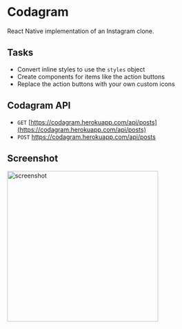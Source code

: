 # Codagram

React Native implementation of an Instagram clone. 

## Tasks

- Convert inline styles to use the `styles` object
- Create components for items like the action buttons
- Replace the action buttons with your own custom icons

## Codagram API 

- `GET` [https://codagram.herokuapp.com/api/posts](https://codagram.herokuapp.com/api/posts)
- `POST` https://codagram.herokuapp.com/api/posts

## Screenshot

<img src="./assets/screenshot.png" width="350" alt="screenshot" />